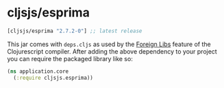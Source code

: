 # cljsjs/esprima

[](dependency)
```clojure
[cljsjs/esprima "2.7.2-0"] ;; latest release
```
[](/dependency)

This jar comes with `deps.cljs` as used by the [Foreign Libs][flibs]
feature of the Clojurescript compiler. After adding the above
dependency to your project you can require the packaged library like
so:

```clojure
(ns application.core
  (:require cljsjs.esprima))
```

[flibs]: https://github.com/clojure/clojurescript/wiki/Packaging-Foreign-Dependencies
